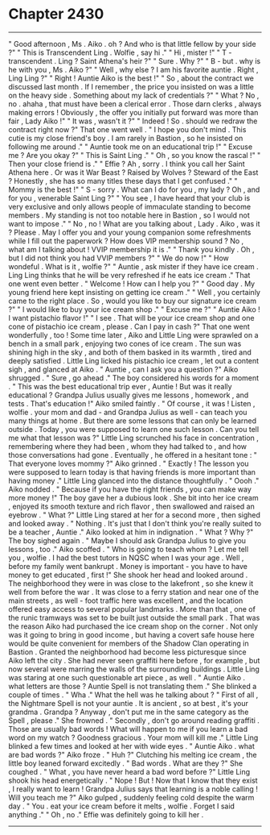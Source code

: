 
# Chapter 2430


---

" Good afternoon , Ms . Aiko . oh ? And who is that little fellow by your side ?"
" This is Transcendent Ling . Wolfie , say hi ."
" Hi , mister !"
" T - transcendent . Ling ? Saint Athena's heir ?"
" Sure . Why ?"
" B - but . why is he with you , Ms . Aiko ?"
" Well , why else ? I am his favorite auntie . Right , Ling Ling ?"
" Right ! Auntie Aiko is the best !"
" So , about the contract we discussed last month . If I remember , the price you insisted on was a little on the heavy side . Something about my lack of credentials ?"
" What ? No , no . ahaha , that must have been a clerical error . Those darn clerks , always making errors ! Obviously , the offer you initially put forward was more than fair , Lady Aiko !"
" It was , wasn't it ?"
" Indeed ! So . should we redraw the contract right now ?"
That one went well .
" I hope you don't mind . This cutie is my close friend's boy . I am rarely in Bastion , so he insisted on following me around ."
" Auntie took me on an educational trip !"
" Excuse me ? Are you okay ?"
" This is Saint Ling ."
" Oh , so you know the rascal !"
" Then your close friend is ."
" Effie ? Ah , sorry . I think you call her Saint Athena here . Or was it War Beast ? Raised by Wolves ? Steward of the East ? Honestly , she has so many titles these days that I get confused ."
" Mommy is the best !"
" S - sorry . What can I do for you , my lady ? Oh , and for you , venerable Saint Ling ?"
" You see , I have heard that your club is very exclusive and only allows people of immaculate standing to become members . My standing is not too notable here in Bastion , so I would not want to impose ."
" No , no ! What are you talking about , Lady . Aiko , was it ? Please . May I offer you and your young companion some refreshments while I fill out the paperwork ? How does VIP membership sound ? No , what am I talking about ! VVIP membership it is ."
" Thank you kindly . Oh , but I did not think you had VVIP members ?"
" We do now !"
" How wondeful . What is it , wolfie ?"
" Auntie , ask mister if they have ice cream . Ling Ling thinks that he will be very refreshed if he eats ice cream ."
That one went even better .
" Welcome ! How can I help you ?"
" Good day . My young friend here kept insisting on getting ice cream ."
" Well , you certainly came to the right place . So , would you like to buy our signature ice cream ?"
" I would like to buy your ice cream shop ."
" Excuse me ?"
" Auntie Aiko ! I want pistachio flavor !"
" I see . That will be your ice cream shop and one cone of pistachio ice cream , please . Can I pay in cash ?"
That one went wonderfully , too !
Some time later , Aiko and Little Ling were sprawled on a bench in a small park , enjoying two cones of ice cream . The sun was shining high in the sky , and both of them basked in its warmth , tired and deeply satisfied . Little Ling licked his pistachio ice cream , let out a content sigh , and glanced at Aiko .
" Auntie , can I ask you a question ?"
Aiko shrugged . " Sure , go ahead ."
The boy considered his words for a moment .
" This was the best educational trip ever , Auntie ! But was it really educational ? Grandpa Julius usually gives me lessons , homework , and tests . That's education !"
Aiko smiled faintly .
" Of course , it was ! Listen , wolfie . your mom and dad - and Grandpa Julius as well - can teach you many things at home . But there are some lessons that can only be learned outside . Today , you were supposed to learn one such lesson . Can you tell me what that lesson was ?"
Little Ling scrunched his face in concentration , remembering where they had been , whom they had talked to , and how those conversations had gone . Eventually , he offered in a hesitant tone :
" That everyone loves mommy ?"
Aiko grinned .
" Exactly ! The lesson you were supposed to learn today is that having friends is more important than having money ."
Little Ling glanced into the distance thoughtfully .
" Oooh ."
Aiko nodded . " Because if you have the right friends , you can make way more money !"
The boy gave her a dubious look . She bit into her ice cream , enjoyed its smooth texture and rich flavor , then swallowed and raised an eyebrow .
" What ?"
Little Ling stared at her for a second more , then sighed and looked away .
" Nothing . It's just that I don't think you're really suited to be a teacher , Auntie ."
Aiko looked at him in indignation .
" What ? Why ?"
The boy sighed again . " Maybe I should ask Grandpa Julius to give you lessons , too ."
Aiko scoffed .
" Who is going to teach whom ? Let me tell you , wolfie . I had the best tutors in NQSC when I was your age . Well , before my family went bankrupt . Money is important - you have to have money to get educated , first !"
She shook her head and looked around . The neighborhood they were in was close to the lakefront , so she knew it well from before the war . It was close to a ferry station and near one of the main streets , as well - foot traffic here was excellent , and the location offered easy access to several popular landmarks . More than that , one of the runic tramways was set to be built just outside the small park . That was the reason Aiko had purchased the ice cream shop on the corner . Not only was it going to bring in good income , but having a covert safe house here would be quite convenient for members of the Shadow Clan operating in Bastion .
Granted the neighborhood had become less picturesque since Aiko left the city . She had never seen graffiti here before , for example , but now several were marring the walls of the surrounding buildings . Little Ling was staring at one such questionable art piece , as well .
" Auntie Aiko . what letters are those ? Auntie Spell is not translating them ."
She blinked a couple of times .
" Wha ."
What the hell was he talking about ?
" First of all , the Nightmare Spell is not your auntie . It is ancient , so at best , it's your grandma . Grandpa ? Anyway , don't put me in the same category as the Spell , please ."
She frowned . " Secondly , don't go around reading graffiti . Those are usually bad words ! What will happen to me if you learn a bad word on my watch ? Goodness gracious . Your mom will kill me ."
Little Ling blinked a few times and looked at her with wide eyes .
" Auntie Aiko . what are bad words ?"
Aiko froze .
" Huh ?"
Clutching his melting ice cream , the little boy leaned forward excitedly .
" Bad words . What are they ?"
She coughed . " What , you have never heard a bad word before ?"
Little Ling shook his head energetically .
" Nope ! But ! Now that I know that they exist , I really want to learn ! Grandpa Julius says that learning is a noble calling ! Will you teach me ?"
Aiko gulped , suddenly feeling cold despite the warm day .
" You . eat your ice cream before it melts , wolfie . Forget I said anything ."
" Oh , no ."
Effie was definitely going to kill her .

---

